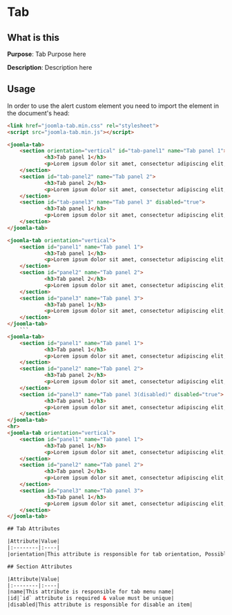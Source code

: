 # Tab

## What is this

**Purpose**: Tab Purpose here

**Description**: Description here

## Usage

In order to use the alert custom element you need to import the element in the document's head:

```html
<link href="joomla-tab.min.css" rel="stylesheet">
<script src="joomla-tab.min.js"></script>
```
```html
<joomla-tab>
	<section orientation="vertical" id="tab-panel1" name="Tab panel 1">
			<h3>Tab panel 1</h3>
			<p>Lorem ipsum dolor sit amet, consectetur adipiscing elit, sed do eiusmod tempor incididunt ut labore et dolore magna aliqua. Ut enim ad minim veniam, quis nostrud exercitation ullamco laboris nisi ut aliquip ex ea commodo consequat. Duis aute irure dolor in reprehenderit in voluptate velit esse cillum dolore eu fugiat nulla pariatur.</p>
	</section>
	<section id="tab-panel2" name="Tab panel 2">
			<h3>Tab panel 2</h3>
			<p>Lorem ipsum dolor sit amet, consectetur adipiscing elit, sed do eiusmod tempor incididunt ut labore et dolore magna aliqua. Ut enim ad minim veniam, quis nostrud exercitation ullamco laboris nisi ut aliquip ex ea commodo consequat. Duis aute irure dolor in reprehenderit in voluptate velit esse cillum dolore eu fugiat nulla pariatur.</p>
	</section>
	<section id="tab-panel3" name="Tab panel 3" disabled="true">
			<h3>Tab panel 1</h3>
			<p>Lorem ipsum dolor sit amet, consectetur adipiscing elit, sed do eiusmod tempor incididunt ut labore et dolore magna aliqua. Ut enim ad minim veniam, quis nostrud exercitation ullamco laboris nisi ut aliquip ex ea commodo consequat. Duis aute irure dolor in reprehenderit in voluptate velit esse cillum dolore eu fugiat nulla pariatur.</p>
	</section>
</joomla-tab>

<joomla-tab orientation="vertical">
	<section id="panel1" name="Tab panel 1">
			<h3>Tab panel 1</h3>
			<p>Lorem ipsum dolor sit amet, consectetur adipiscing elit, sed do eiusmod tempor incididunt ut labore et dolore magna aliqua. Ut enim ad minim veniam, quis nostrud exercitation ullamco laboris nisi ut aliquip ex ea commodo consequat. Duis aute irure dolor in reprehenderit in voluptate velit esse cillum dolore eu fugiat nulla pariatur.</p>
	</section>
	<section id="panel2" name="Tab panel 2">
			<h3>Tab panel 2</h3>
			<p>Lorem ipsum dolor sit amet, consectetur adipiscing elit, sed do eiusmod tempor incididunt ut labore et dolore magna aliqua. Ut enim ad minim veniam, quis nostrud exercitation ullamco laboris nisi ut aliquip ex ea commodo consequat. Duis aute irure dolor in reprehenderit in voluptate velit esse cillum dolore eu fugiat nulla pariatur.</p>
	</section>
	<section id="panel3" name="Tab panel 3">
			<h3>Tab panel 1</h3>
			<p>Lorem ipsum dolor sit amet, consectetur adipiscing elit, sed do eiusmod tempor incididunt ut labore et dolore magna aliqua. Ut enim ad minim veniam, quis nostrud exercitation ullamco laboris nisi ut aliquip ex ea commodo consequat. Duis aute irure dolor in reprehenderit in voluptate velit esse cillum dolore eu fugiat nulla pariatur.</p>
	</section>
</joomla-tab>
	```
<joomla-tab>
	<section id="panel1" name="Tab panel 1">
			<h3>Tab panel 1</h3>
			<p>Lorem ipsum dolor sit amet, consectetur adipiscing elit, sed do eiusmod tempor incididunt ut labore et dolore magna aliqua. Ut enim ad minim veniam, quis nostrud exercitation ullamco laboris nisi ut aliquip ex ea commodo consequat. Duis aute irure dolor in reprehenderit in voluptate velit esse cillum dolore eu fugiat nulla pariatur.</p>
	</section>
	<section id="panel2" name="Tab panel 2">
			<h3>Tab panel 2</h3>
			<p>Lorem ipsum dolor sit amet, consectetur adipiscing elit, sed do eiusmod tempor incididunt ut labore et dolore magna aliqua. Ut enim ad minim veniam, quis nostrud exercitation ullamco laboris nisi ut aliquip ex ea commodo consequat. Duis aute irure dolor in reprehenderit in voluptate velit esse cillum dolore eu fugiat nulla pariatur.</p>
	</section>
	<section id="panel3" name="Tab panel 3(disabled)" disabled="true">
			<h3>Tab panel 1</h3>
			<p>Lorem ipsum dolor sit amet, consectetur adipiscing elit, sed do eiusmod tempor incididunt ut labore et dolore magna aliqua. Ut enim ad minim veniam, quis nostrud exercitation ullamco laboris nisi ut aliquip ex ea commodo consequat. Duis aute irure dolor in reprehenderit in voluptate velit esse cillum dolore eu fugiat nulla pariatur.</p>
	</section>
</joomla-tab>
<hr>
<joomla-tab orientation="vertical">
	<section id="panel1" name="Tab panel 1">
			<h3>Tab panel 1</h3>
			<p>Lorem ipsum dolor sit amet, consectetur adipiscing elit, sed do eiusmod tempor incididunt ut labore et dolore magna aliqua. Ut enim ad minim veniam, quis nostrud exercitation ullamco laboris nisi ut aliquip ex ea commodo consequat. Duis aute irure dolor in reprehenderit in voluptate velit esse cillum dolore eu fugiat nulla pariatur.</p>
	</section>
	<section id="panel2" name="Tab panel 2">
			<h3>Tab panel 2</h3>
			<p>Lorem ipsum dolor sit amet, consectetur adipiscing elit, sed do eiusmod tempor incididunt ut labore et dolore magna aliqua. Ut enim ad minim veniam, quis nostrud exercitation ullamco laboris nisi ut aliquip ex ea commodo consequat. Duis aute irure dolor in reprehenderit in voluptate velit esse cillum dolore eu fugiat nulla pariatur.</p>
	</section>
	<section id="panel3" name="Tab panel 3">
			<h3>Tab panel 1</h3>
			<p>Lorem ipsum dolor sit amet, consectetur adipiscing elit, sed do eiusmod tempor incididunt ut labore et dolore magna aliqua. Ut enim ad minim veniam, quis nostrud exercitation ullamco laboris nisi ut aliquip ex ea commodo consequat. Duis aute irure dolor in reprehenderit in voluptate velit esse cillum dolore eu fugiat nulla pariatur.</p>
	</section>
</joomla-tab>

## Tab Attributes

|Attribute|Value|
|:--------|:----|
|orientation|This attribute is responsible for tab orientation, Possible values: `vertical`, `horizontal`|

## Section Attributes

|Attribute|Value|
|:--------|:----|
|name|This attribute is responsible for tab menu name|
|id|`id` attribute is required & value must be unique|
|disabled|This attribute is responsible for disable an item|

